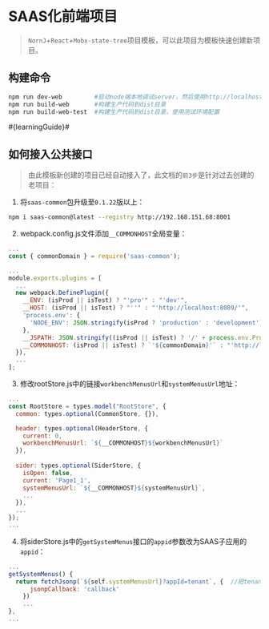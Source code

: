 SAAS化前端项目
====

> `NornJ`+`React`+`Mobx-state-tree`项目模板，可以此项目为模板快速创建新项目。

## 构建命令

```sh
npm run dev-web         #启动node端本地调试server，然后使用http://localhost:8080/dist/web访问页面
npm run build-web       #构建生产代码到dist目录
npm run build-web-test  #构建生产代码到dist目录，使用测试环境配置
```

#{learningGuide}#

## 如何接入公共接口

> 由此模板新创建的项目已经自动接入了，此文档的`前3步`是针对过去创建的老项目：

1. 将`saas-common`包升级至`0.1.22`版以上：

```sh
npm i saas-common@latest --registry http://192.168.151.68:8001
```

2. webpack.config.js文件添加`__COMMONHOST`全局变量：

```js
...
const { commonDomain } = require('saas-common');

...
module.exports.plugins = [
  ...
  new webpack.DefinePlugin({
    __ENV: (isProd || isTest) ? "'pro'" : "'dev'",
    __HOST: (isProd || isTest) ? "''" : "'http://localhost:8089/'",
    'process.env': {
      'NODE_ENV': JSON.stringify(isProd ? 'production' : 'development')
    },
    __JSPATH: JSON.stringify((isProd || isTest) ? '/' + process.env.Project + '/js/' : `/dist/${process.env.Project}/js/`),
    __COMMONHOST: (isProd || isTest) ? `'${commonDomain}'` : "'http://localhost:8089/'",
  }),
  ...
];
```

3. 修改rootStore.js中的链接`workbenchMenusUrl`和`systemMenusUrl`地址：

```js
...
const RootStore = types.model("RootStore", {
  common: types.optional(CommonStore, {}),

  header: types.optional(HeaderStore, {
    current: 0,
    workbenchMenusUrl: `${__COMMONHOST}${workbenchMenusUrl}`
  }),
  
  sider: types.optional(SiderStore, {
    isOpen: false,
    current: 'Page1_1',
    systemMenusUrl: `${__COMMONHOST}${systemMenusUrl}`,
    ...
  }),
  ...
});
...
```

4. 将siderStore.js中的`getSystemMenus`接口的`appid`参数改为SAAS子应用的`appid`：

```js
...
getSystemMenus() {
  return fetchJsonp(`${self.systemMenusUrl}?appId=tenant`, {  //把tenant改为SAAS子应用的appid
      jsonpCallback: 'callback'
    })
    ...
},
...
```